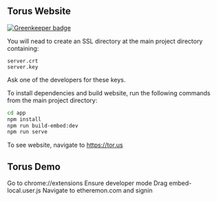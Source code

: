 ## Torus Website

[![Greenkeeper badge](https://badges.greenkeeper.io/torusresearch/torus-website.svg?token=891f5f5b782cc550f84cd6082f7b6059532f564030cc3a4e31989af9f0e56cc8&ts=1550579154562)](https://greenkeeper.io/)

You will nead to create an SSL directory at the main project directory containing:
```
server.crt
server.key
```
Ask one of the developers for these keys.

To install dependencies and build website, run the following commands from the main project directory:

```sh
cd app
npm install
npm run build-embed:dev
npm run serve
```

To see website, navigate to https://tor.us

## Torus Demo

Go to chrome://extensions
Ensure developer mode
Drag embed-local.user.js
Navigate to etheremon.com and signin

